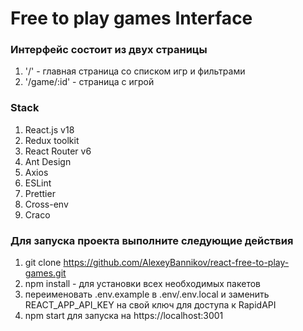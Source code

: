 # Free to play games Interface

### Интерфейс состоит из двух страницы
1. '/' - главная страница со списком игр и фильтрами 
2. '/game/:id' - страница с игрой

### Stack
1. React.js v18
2. Redux toolkit
3. React Router v6
4. Ant Design
5. Axios
6. ESLint
7. Prettier
8. Cross-env
9. Craco

### Для запуска проекта выполните следующие действия
1. git clone https://github.com/AlexeyBannikov/react-free-to-play-games.git 
2. npm install - для установки всех необходимых пакетов
3. переименовать .env.example в .env/.env.local и заменить REACT_APP_API_KEY на свой ключ для доступа к RapidAPI
4. npm start для запуска на https://localhost:3001
